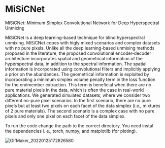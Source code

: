 # MiSiCNet
MiSiCNet: Minimum Simplex Convolutional Network for Deep Hyperspectral Unmixing

MiSiCNet is a deep learning-based technique for blind hyperspectral unmixing. MiSiCNet copes with higly mixed scenarios and complex datasets with no pure pixels. Unlike all the deep learning-based unmixing methods proposed in the literature, the proposed convolutional encoder-decoder architecture incorporates spatial and geometrical information of the hyperspectral data, in addition to the spectral information. The spatial information is incorporated using convolutional filters and implicitly applying a prior on the abundances. The geometrical information is exploited by incorporating a minimum simplex volume penalty term in the loss function for the endmember extraction. This term is beneficial when there are no pure material pixels in the data, which is often the case in real-world applications. We generated simulated datasets, where we consider two different no-pure pixel scenarios. In the first scenario, there are no pure pixels but at least two pixels on each facet of the data simplex (i.e., mixtures of 2 pure materials). The second scenario is a complex case with no pure pixels and only one pixel on each facet of the data simplex.

To run the code change the path to the correct directory. You need instal the dependencies i. e., torch, numpy, and matplotlib (for ploting).   

![GifMaker_20220125172826580](https://user-images.githubusercontent.com/61419984/151020437-d22dc981-2a46-44de-9ef9-a3dd09873b14.gif)

